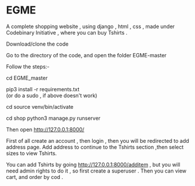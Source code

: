 # EGME
A complete shopping website , using django , html , css , made under Codebinary Initiative , where you can buy Tshirts .

Download/clone the code

Go to the directory of the code, and open the folder EGME-master

Follow the steps:-

cd EGME_master

pip3 install -r requirements.txt  
(or do a sudo , if above doesn't work)

cd source venv/bin/activate

cd shop
python3 manage.py runserver

Then open http://127.0.0.1:8000/

First of all create an account , then login , then you will be redirected to add address page. Add address to continue to the Tshirts section ,then select sizes to view Tshirts.

You can add Tshirts by going http://127.0.0.1:8000/additem , but you will need admin rights to do it , so first create a superuser .
Then you can view cart, and order by cod .
